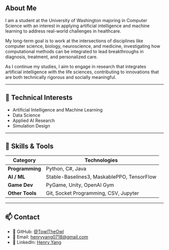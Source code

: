 ## About Me

I am a student at the University of Washington majoring in Computer Science with an interest in applying artificial intelligence and machine learning to address real-world challenges in healthcare.

My long-term goal is to work at the intersections of disciplines like computer science, biology, neuroscience, and medicine, investigating how computational methods can be integrated to lead breakthroughs in diagnosis, treatment, and personalized care.

As I continue my studies, I aim to engage in research that integrates artificial intelligence with the life sciences, contributing to innovations that are both technically rigorous and socially meaningful.

---

## 🧠 Technical Interests

- Artificial Intelligence and Machine Learning
- Data Science
- Applied AI Research
- Simulation Design

---

## 🧰 Skills & Tools

| Category | Technologies |
|-----------|--------------|
| **Programming** | Python, C#, Java |
| **AI / ML** | Stable-Baselines3, MaskablePPO, TensorFlow |
| **Game Dev** | PyGame, Unity, OpenAI Gym |
| **Other Tools** | Git, Socket Programming, CSV, Jupyter |

---

## 📫 Contact

- 🐙 GitHub: [@TowlTheOwl](https://github.com/TowlTheOwl)
- 💌 Email: henryyang0718@gmail.com
- 💼 LinkedIn: [Henry Yang](https://www.linkedin.com/in/hyeoncheol-yang-378838388/)

